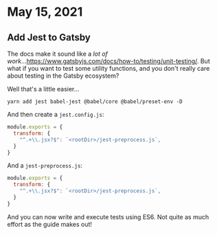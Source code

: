 # May 15, 2021

## Add Jest to Gatsby

The docs make it sound like a _lot of work_...https://www.gatsbyjs.com/docs/how-to/testing/unit-testing/.  But what if you want to test some utility functions, and you don't really care about testing in the Gatsby ecosystem?

Well that's a little easier...

```shell
yarn add jest babel-jest @babel/core @babel/preset-env -D
```

And then create a `jest.config.js`:

```javascript
module.exports = {
  transform: {
    "^.+\\.jsx?$": `<rootDir>/jest-preprocess.js`,
  }
}
```

And a `jest-preprocess.js`:

```javascript
module.exports = {
  transform: {
    "^.+\\.jsx?$": `<rootDir>/jest-preprocess.js`,
  }
}
```

And you can now write and execute tests using ES6.  Not quite as much effort as the guide makes out!